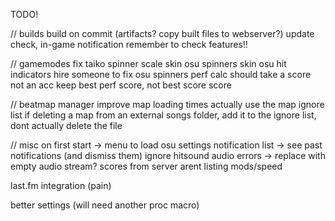 TODO!

// builds
build on commit (artifacts? copy built files to webserver?)
update check, in-game notification
remember to check features!!

// gamemodes
fix taiko spinner scale
skin osu spinners
skin osu hit indicators
hire someone to fix osu spinners
perf calc should take a score not an acc
keep best perf score, not best score score

// beatmap manager
improve map loading times
actually use the map ignore list
if deleting a map from an external songs folder, add it to the ignore list, dont actually delete the file

// misc
on first start -> menu to load osu settings
notification list -> see past notifications (and dismiss them)
ignore hitsound audio errors -> replace with empty audio stream?
scores from server arent listing mods/speed

last.fm integration (pain)

better settings (will need another proc macro)
